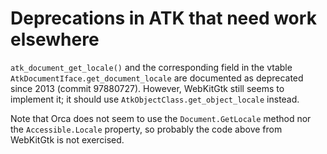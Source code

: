 # Deprecations in ATK that need work elsewhere

`atk_document_get_locale()` and the corresponding field in the vtable
`AtkDocumentIface.get_document_locale` are documented as deprecated since 2013 (commit
97880727).  However, WebKitGtk still seems to implement it; it should use
`AtkObjectClass.get_object_locale` instead.

Note that Orca does not seem to use the `Document.GetLocale` method nor the
`Accessible.Locale` property, so probably the code above from WebKitGtk is not exercised.
